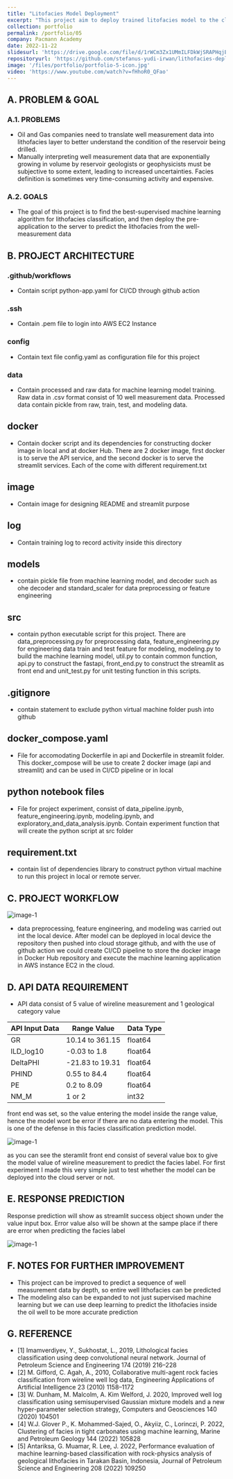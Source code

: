 ```yaml
---
title: "Litofacies Model Deployment"
excerpt: "This project aim to deploy trained litofacies model to the cloud and serve model with front end for input geological data measurement by form."
collection: portfolio
permalink: /portfolio/05
company: Pacmann Academy
date: 2022-11-22
slidesurl: 'https://drive.google.com/file/d/1rWCm3Zx1UMmILFDkWjSRAPHqjEjxOV6U/view?usp=sharing'
repositoryurl: 'https://github.com/stefanus-yudi-irwan/lithofacies-deployment'
image: '/files/portfolio/portfolio-5-icon.jpg'
video: 'https://www.youtube.com/watch?v=fHhoR0_QFao'
---
```


## A. PROBLEM & GOAL
### A.1. PROBLEMS
- Oil and Gas companies need to translate well measurement data into lithofacies layer to better understand the condition of the reservoir being drilled.
- Manually interpreting well measurement data that are exponentially growing in volume by reservoir geologists or geophysicists must be subjective to some extent, leading to increased uncertainties.
Facies definition is sometimes very time-consuming activity and expensive.
### A.2. GOALS
- The goal of this project is to find the best-supervised machine learning algorithm for lithofacies classification, and then deploy the pre-application to the server to predict the lithofacies from the well-measurement data

## B. PROJECT ARCHITECTURE
### .github/workflows
- Contain script python-app.yaml for CI/CD through github action
### .ssh
- Contain .pem file to login into AWS EC2 Instance
### config
- Contain text file config.yaml as configuration file for this project
### data
- Contain processed and raw data for machine learning model training. Raw data in .csv format consist of 10 well measurement data. Processed data contain pickle from raw, train, test, and modeling data. 
## docker
- Contain docker script and its dependencies for constructing docker image in local and at docker Hub. There are 2 docker image, first docker is to serve the API service, and the second docker is to serve the streamlit services. Each of the come with different requirement.txt
## image
- Contain image for designing README and streamlit purpose
## log 
- Contain training log to record activity inside this directory
## models
- contain pickle file from machine learning model, and decoder such as ohe decoder and standard_scaler for data preprocessing or feature engineering
## src 
- contain python executable script for this project. There are data_preprocessing.py for preprocessing data, feature_engineering.py for engineering data train and test feature for modeling, modeling.py to build the machine learning model, util.py to contain common function, api.py to construct the fastapi, front_end.py to construct the streamlit as front end and unit_test.py for unit testing function in this scripts. 
## .gitignore
- contain statement to exclude python virtual machine folder push into github
## docker_compose.yaml 
- File for accomodating Dockerfile in api and Dockerfile in streamlit folder. This docker_compose will be use to create 2 docker image (api and streamlit) and can be used in CI/CD pipeline or in local
## python notebook files
- File for project experiment, consist of data_pipeline.ipynb, feature_engineering.ipynb, modeling.ipynb, and exploratory_and_data_analysis.ipynb. Contain experiment function that will create the python script at src folder
## requirement.txt
- contain list of dependencies library to construct python virtual machine to run this project in local or remote server. 

## C. PROJECT WORKFLOW
<img src="https://raw.githubusercontent.com/stefanus-yudi-irwan/lithofacies-deployment/main/image/workflow_project.jpg" alt="image-1">

- data preprocessing, feature engineering, and modeling was carried out int the local device. After model can be deployed in local device the repository then pushed into cloud storage github, and with the use of github action we could create CI/CD pipeline to store the docker image in Docker Hub repository and execute the machine learning application in AWS instance EC2 in the cloud.

## D. API DATA REQUIREMENT 

- API data consist of 5 value of wireline measurement and 1 geological category value

| API Input Data | Range Value | Data Type
| ----------- | ----------- | ---- |
| GR      | 10.14 to 361.15    | float64
| ILD_log10   | -0.03 to 1.8   | float64
| DeltaPHI  | -21.83 to 19.31  | float64
| PHIND   | 0.55 to 84.4       | float64
| PE  | 0.2 to 8.09            | float64
| NM_M   | 1 or 2| int32 |

front end was set, so the value entering the model inside the range value, hence the model wont be error if there are no data entering the model. This is one of the defense in this facies classification prediction model. 

<img src="https://raw.githubusercontent.com/stefanus-yudi-irwan/lithofacies-deployment/main/image/lithofacies_classification_streamlit.png" alt="image-1">

as you can see the steramlit front end consist of several value box to give the model value of wireline measurement to predict the facies label. For first experiment I made this very simple just to test whether the model can be deployed into the cloud server or not.

## E. RESPONSE PREDICTION

Response prediction will show as streamlit success object shown under the value input box. Error value also will be shown at the sampe place if there are error when predicting the facies label

<img src="https://raw.githubusercontent.com/stefanus-yudi-irwan/lithofacies-deployment/main/image/lithofacies_classification_prediction.png" alt="image-1">

## F. NOTES FOR FURTHER IMPROVEMENT
- This project can be improved to predict a sequence of well measurement data by depth, so entire well lithofacies can be predicted
- The modeling also can be expanded to not just supervised machine learning but we can use deep learning to predict the lithofacies inside the oil well to be more accurate prediction

## G. REFERENCE
- [1] Imamverdiyev, Y., Sukhostat, L., 2019, Lithological facies classification using deep convolutional neural network. Journal of Petroleum Science and Engineering 174 (2019) 216–228
- [2] M. Gifford, C. Agah, A., 2010, Collaborative multi-agent rock facies classification from wireline well log data, Engineering Applications of Artificial Intelligence 23 (2010) 1158–1172
- [3] W. Dunham, M. Malcolm, A. Kim Welford, J. 2020, Improved well log classification using semisupervised Gaussian mixture models and a new hyper-parameter selection strategy, Computers and Geosciences 140 (2020) 104501
- [4] W.J. Glover P., K. Mohammed-Sajed, O., Akyiiz, C., Lorinczi, P. 2022, Clustering of facies in tight carbonates using machine learning, Marine and Petroleum Geology 144 (2022) 105828
- [5] Antariksa, G. Muamar, R. Lee, J. 2022, Performance evaluation of machine learning-based classification with rock-physics analysis of geological lithofacies in Tarakan Basin, Indonesia, Journal of Petroleum Science and Engineering 208 (2022) 109250
